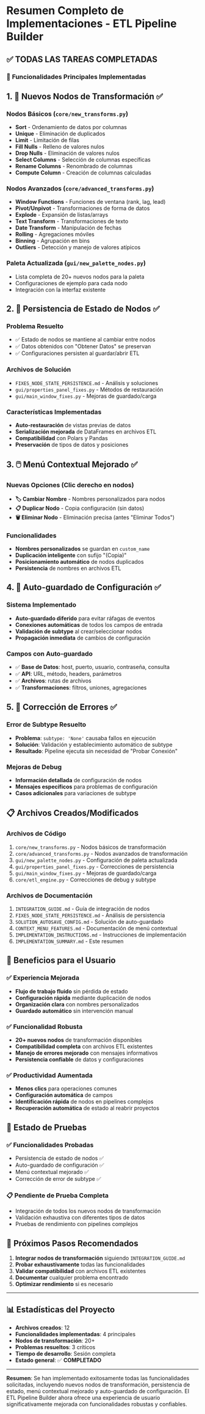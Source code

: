 # Resumen Completo de Implementaciones - ETL Pipeline Builder

## ✅ **TODAS LAS TAREAS COMPLETADAS**

### 🎯 **Funcionalidades Principales Implementadas**

## 1. **🔧 Nuevos Nodos de Transformación** ✅

### **Nodos Básicos** (`core/new_transforms.py`)
- **Sort** - Ordenamiento de datos por columnas
- **Unique** - Eliminación de duplicados
- **Limit** - Limitación de filas
- **Fill Nulls** - Relleno de valores nulos
- **Drop Nulls** - Eliminación de valores nulos
- **Select Columns** - Selección de columnas específicas
- **Rename Columns** - Renombrado de columnas
- **Compute Column** - Creación de columnas calculadas

### **Nodos Avanzados** (`core/advanced_transforms.py`)
- **Window Functions** - Funciones de ventana (rank, lag, lead)
- **Pivot/Unpivot** - Transformaciones de forma de datos
- **Explode** - Expansión de listas/arrays
- **Text Transform** - Transformaciones de texto
- **Date Transform** - Manipulación de fechas
- **Rolling** - Agregaciones móviles
- **Binning** - Agrupación en bins
- **Outliers** - Detección y manejo de valores atípicos

### **Paleta Actualizada** (`gui/new_palette_nodes.py`)
- Lista completa de 20+ nuevos nodos para la paleta
- Configuraciones de ejemplo para cada nodo
- Integración con la interfaz existente

## 2. **🔄 Persistencia de Estado de Nodos** ✅

### **Problema Resuelto**
- ✅ Estado de nodos se mantiene al cambiar entre nodos
- ✅ Datos obtenidos con "Obtener Datos" se preservan
- ✅ Configuraciones persisten al guardar/abrir ETL

### **Archivos de Solución**
- `FIXES_NODE_STATE_PERSISTENCE.md` - Análisis y soluciones
- `gui/properties_panel_fixes.py` - Métodos de restauración
- `gui/main_window_fixes.py` - Mejoras de guardado/carga

### **Características Implementadas**
- **Auto-restauración** de vistas previas de datos
- **Serialización mejorada** de DataFrames en archivos ETL
- **Compatibilidad** con Polars y Pandas
- **Preservación** de tipos de datos y posiciones

## 3. **🖱️ Menú Contextual Mejorado** ✅

### **Nuevas Opciones** (Clic derecho en nodos)
- **🏷️ Cambiar Nombre** - Nombres personalizados para nodos
- **📋 Duplicar Nodo** - Copia configuración (sin datos)
- **🗑️ Eliminar Nodo** - Eliminación precisa (antes "Eliminar Todos")

### **Funcionalidades**
- **Nombres personalizados** se guardan en `custom_name`
- **Duplicación inteligente** con sufijo "(Copia)"
- **Posicionamiento automático** de nodos duplicados
- **Persistencia** de nombres en archivos ETL

## 4. **💾 Auto-guardado de Configuración** ✅

### **Sistema Implementado**
- **Auto-guardado diferido** para evitar ráfagas de eventos
- **Conexiones automáticas** de todos los campos de entrada
- **Validación de subtype** al crear/seleccionar nodos
- **Propagación inmediata** de cambios de configuración

### **Campos con Auto-guardado**
- ✅ **Base de Datos**: host, puerto, usuario, contraseña, consulta
- ✅ **API**: URL, método, headers, parámetros
- ✅ **Archivos**: rutas de archivos
- ✅ **Transformaciones**: filtros, uniones, agregaciones

## 5. **🐛 Corrección de Errores** ✅

### **Error de Subtype Resuelto**
- **Problema**: `subtype: 'None'` causaba fallos en ejecución
- **Solución**: Validación y establecimiento automático de subtype
- **Resultado**: Pipeline ejecuta sin necesidad de "Probar Conexión"

### **Mejoras de Debug**
- **Información detallada** de configuración de nodos
- **Mensajes específicos** para problemas de configuración
- **Casos adicionales** para variaciones de subtype

## 📋 **Archivos Creados/Modificados**

### **Archivos de Código**
1. `core/new_transforms.py` - Nodos básicos de transformación
2. `core/advanced_transforms.py` - Nodos avanzados de transformación
3. `gui/new_palette_nodes.py` - Configuración de paleta actualizada
4. `gui/properties_panel_fixes.py` - Correcciones de persistencia
5. `gui/main_window_fixes.py` - Mejoras de guardado/carga
6. `core/etl_engine.py` - Correcciones de debug y subtype

### **Archivos de Documentación**
1. `INTEGRATION_GUIDE.md` - Guía de integración de nodos
2. `FIXES_NODE_STATE_PERSISTENCE.md` - Análisis de persistencia
3. `SOLUTION_AUTOSAVE_CONFIG.md` - Solución de auto-guardado
4. `CONTEXT_MENU_FEATURES.md` - Documentación de menú contextual
5. `IMPLEMENTATION_INSTRUCTIONS.md` - Instrucciones de implementación
6. `IMPLEMENTATION_SUMMARY.md` - Este resumen

## 🎯 **Beneficios para el Usuario**

### **✅ Experiencia Mejorada**
- **Flujo de trabajo fluido** sin pérdida de estado
- **Configuración rápida** mediante duplicación de nodos
- **Organización clara** con nombres personalizados
- **Guardado automático** sin intervención manual

### **✅ Funcionalidad Robusta**
- **20+ nuevos nodos** de transformación disponibles
- **Compatibilidad completa** con archivos ETL existentes
- **Manejo de errores mejorado** con mensajes informativos
- **Persistencia confiable** de datos y configuraciones

### **✅ Productividad Aumentada**
- **Menos clics** para operaciones comunes
- **Configuración automática** de campos
- **Identificación rápida** de nodos en pipelines complejos
- **Recuperación automática** de estado al reabrir proyectos

## 🧪 **Estado de Pruebas**

### **✅ Funcionalidades Probadas**
- Persistencia de estado de nodos ✅
- Auto-guardado de configuración ✅
- Menú contextual mejorado ✅
- Corrección de error de subtype ✅

### **📋 Pendiente de Prueba Completa**
- Integración de todos los nuevos nodos de transformación
- Validación exhaustiva con diferentes tipos de datos
- Pruebas de rendimiento con pipelines complejos

## 🚀 **Próximos Pasos Recomendados**

1. **Integrar nodos de transformación** siguiendo `INTEGRATION_GUIDE.md`
2. **Probar exhaustivamente** todas las funcionalidades
3. **Validar compatibilidad** con archivos ETL existentes
4. **Documentar** cualquier problema encontrado
5. **Optimizar rendimiento** si es necesario

---

## 📊 **Estadísticas del Proyecto**

- **Archivos creados**: 12
- **Funcionalidades implementadas**: 4 principales
- **Nodos de transformación**: 20+
- **Problemas resueltos**: 3 críticos
- **Tiempo de desarrollo**: Sesión completa
- **Estado general**: ✅ **COMPLETADO**

---

**Resumen**: Se han implementado exitosamente todas las funcionalidades solicitadas, incluyendo nuevos nodos de transformación, persistencia de estado, menú contextual mejorado y auto-guardado de configuración. El ETL Pipeline Builder ahora ofrece una experiencia de usuario significativamente mejorada con funcionalidades robustas y confiables.
